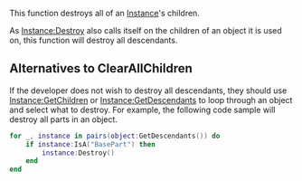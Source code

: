 This function destroys all of an [Instance](https://developer.roblox.com/en-us/api-reference/class/Instance)'s children.

As [Instance:Destroy](https://developer.roblox.com/en-us/api-reference/function/Instance/Destroy) also calls itself on the children of an object it is used on, this function will destroy all descendants.

Alternatives to ClearAllChildren
--------------------------------

If the developer does not wish to destroy all descendants, they should use [Instance:GetChildren](https://developer.roblox.com/en-us/api-reference/function/Instance/GetChildren) or [Instance:GetDescendants](https://developer.roblox.com/en-us/api-reference/function/Instance/GetDescendants) to loop through an object and select what to destroy. For example, the following code sample will destroy all parts in an object.

```lua
for _, instance in pairs(object:GetDescendants()) do
	if instance:IsA("BasePart") then
		instance:Destroy()
	end
end
```
